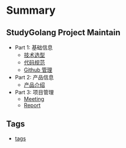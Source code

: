 # Summary

## StudyGolang Project Maintain

* Part 1: 基础信息
	* [技术选型](wiki/basic/selection.md)
	* [代码规范](wiki/basic/style.md)
	* [Github 管理](wiki/basic/github.md)
* Part 2: 产品信息
	* [产品介绍](wiki/product/intro.md)
* Part 3: 项目管理
	* [Meeting](wiki/project/meeting.md)
	* [Report](wiki/project/report.md)

## Tags

* [tags](tags.md)
